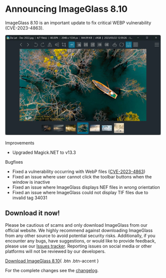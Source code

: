 # Announcing ImageGlass 8.10

ImageGlass 8.10 is an important update to fix critical WEBP vulnerability (CVE-2023-4863).

![ImageGlass 8.10](https://raw.githubusercontent.com/ImageGlass/releases/main/screenshots/v8.8/8.8_1.webp)


Improvements
- Upgraded Magick.NET to v13.3
 

Bugfixes
- Fixed a vulnerability occurring with WebP files ([CVE-2023-4863](https://github.com/advisories/GHSA-j7hp-h8jx-5ppr))
- Fixed an issue where user cannot click the toolbar buttons when the window is inactive
- Fixed an issue where ImageGlass displays NEF files in wrong orientation
- Fixed an issue where ImageGlass could not display TIF files due to invalid tag 34031


## Download it now!
Please be cautious of scams and only download ImageGlass from our official website. We highly recommend against downloading ImageGlass from any other source to avoid potential security risks. Additionally, if you encounter any bugs, have suggestions, or would like to provide feedback, please use our [Issues tracker](https://github.com/d2phap/ImageGlass/issues). Reporting issues on social media or other platforms will not be reviewed by our developers.

[Download ImageGlass 8.10](https://imageglass.org/release/imageglass-8-10-9-27-44){ .btn .btn-accent }

For the complete changes see the [changelog](https://github.com/d2phap/ImageGlass/releases/tag/8.10.9.27).

